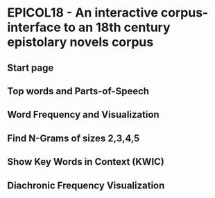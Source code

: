# EPICOL18 - An interactive corpus-interface to an 18th century epistolary novels corpus

## Start page

## Top words and Parts-of-Speech

## Word Frequency and Visualization

## Find N-Grams of sizes 2,3,4,5

## Show Key Words in Context (KWIC)

## Diachronic Frequency Visualization

